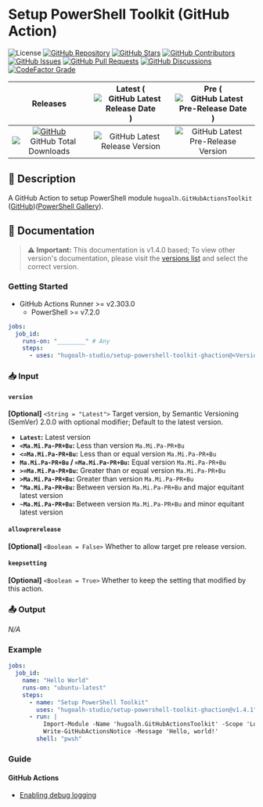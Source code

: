 # Setup PowerShell Toolkit (GitHub Action)

![License](https://img.shields.io/static/v1?label=License&message=MIT&style=flat-square "License")
[![GitHub Repository](https://img.shields.io/badge/Repository-181717?logo=github&logoColor=ffffff&style=flat-square "GitHub Repository")](https://github.com/hugoalh-studio/setup-powershell-toolkit-ghaction)
[![GitHub Stars](https://img.shields.io/github/stars/hugoalh-studio/setup-powershell-toolkit-ghaction?label=Stars&logo=github&logoColor=ffffff&style=flat-square "GitHub Stars")](https://github.com/hugoalh-studio/setup-powershell-toolkit-ghaction/stargazers)
[![GitHub Contributors](https://img.shields.io/github/contributors/hugoalh-studio/setup-powershell-toolkit-ghaction?label=Contributors&logo=github&logoColor=ffffff&style=flat-square "GitHub Contributors")](https://github.com/hugoalh-studio/setup-powershell-toolkit-ghaction/graphs/contributors)
[![GitHub Issues](https://img.shields.io/github/issues-raw/hugoalh-studio/setup-powershell-toolkit-ghaction?label=Issues&logo=github&logoColor=ffffff&style=flat-square "GitHub Issues")](https://github.com/hugoalh-studio/setup-powershell-toolkit-ghaction/issues)
[![GitHub Pull Requests](https://img.shields.io/github/issues-pr-raw/hugoalh-studio/setup-powershell-toolkit-ghaction?label=Pull%20Requests&logo=github&logoColor=ffffff&style=flat-square "GitHub Pull Requests")](https://github.com/hugoalh-studio/setup-powershell-toolkit-ghaction/pulls)
[![GitHub Discussions](https://img.shields.io/github/discussions/hugoalh-studio/setup-powershell-toolkit-ghaction?label=Discussions&logo=github&logoColor=ffffff&style=flat-square "GitHub Discussions")](https://github.com/hugoalh-studio/setup-powershell-toolkit-ghaction/discussions)
[![CodeFactor Grade](https://img.shields.io/codefactor/grade/github/hugoalh-studio/setup-powershell-toolkit-ghaction?label=Grade&logo=codefactor&logoColor=ffffff&style=flat-square "CodeFactor Grade")](https://www.codefactor.io/repository/github/hugoalh-studio/setup-powershell-toolkit-ghaction)

| **Releases** | **Latest** (![GitHub Latest Release Date](https://img.shields.io/github/release-date/hugoalh-studio/setup-powershell-toolkit-ghaction?label=&style=flat-square "GitHub Latest Release Date")) | **Pre** (![GitHub Latest Pre-Release Date](https://img.shields.io/github/release-date-pre/hugoalh-studio/setup-powershell-toolkit-ghaction?label=&style=flat-square "GitHub Latest Pre-Release Date")) |
|:-:|:-:|:-:|
| [![GitHub](https://img.shields.io/badge/GitHub-181717?logo=github&logoColor=ffffff&style=flat-square "GitHub")](https://github.com/hugoalh-studio/setup-powershell-toolkit-ghaction/releases) ![GitHub Total Downloads](https://img.shields.io/github/downloads/hugoalh-studio/setup-powershell-toolkit-ghaction/total?label=&style=flat-square "GitHub Total Downloads") | ![GitHub Latest Release Version](https://img.shields.io/github/release/hugoalh-studio/setup-powershell-toolkit-ghaction?sort=semver&label=&style=flat-square "GitHub Latest Release Version") | ![GitHub Latest Pre-Release Version](https://img.shields.io/github/release/hugoalh-studio/setup-powershell-toolkit-ghaction?include_prereleases&sort=semver&label=&style=flat-square "GitHub Latest Pre-Release Version") |

## 📝 Description

A GitHub Action to setup PowerShell module `hugoalh.GitHubActionsToolkit` ([GitHub](https://github.com/hugoalh-studio/ghactions-toolkit-powershell))([PowerShell Gallery](https://www.powershellgallery.com/packages/hugoalh.GitHubActionsToolkit)).

## 📓 Documentation

> **⚠️ Important:** This documentation is v1.4.0 based; To view other version's documentation, please visit the [versions list](https://github.com/hugoalh-studio/setup-powershell-toolkit-ghaction/tags) and select the correct version.

### Getting Started

- GitHub Actions Runner >= v2.303.0
  - PowerShell >= v7.2.0

```yml
jobs:
  job_id:
    runs-on: "________" # Any
    steps:
      - uses: "hugoalh-studio/setup-powershell-toolkit-ghaction@<Version>"
```

### 📥 Input

#### `version`

**\[Optional\]** `<String = "Latest">` Target version, by Semantic Versioning (SemVer) 2.0.0 with optional modifier; Default to the latest version.

- **`Latest`:** Latest version
- **`<Ma.Mi.Pa-PR+Bu`:** Less than version `Ma.Mi.Pa-PR+Bu`
- **`<=Ma.Mi.Pa-PR+Bu`:** Less than or equal version `Ma.Mi.Pa-PR+Bu`
- **`Ma.Mi.Pa-PR+Bu` / `=Ma.Mi.Pa-PR+Bu`:** Equal version `Ma.Mi.Pa-PR+Bu`
- **`>=Ma.Mi.Pa-PR+Bu`:** Greater than or equal version `Ma.Mi.Pa-PR+Bu`
- **`>Ma.Mi.Pa-PR+Bu`:** Greater than version `Ma.Mi.Pa-PR+Bu`
- **`^Ma.Mi.Pa-PR+Bu`:** Between version `Ma.Mi.Pa-PR+Bu` and major equitant latest version
- **`~Ma.Mi.Pa-PR+Bu`:** Between version `Ma.Mi.Pa-PR+Bu` and minor equitant latest version

#### `allowprerelease`

**\[Optional\]** `<Boolean = False>` Whether to allow target pre release version.

#### `keepsetting`

**\[Optional\]** `<Boolean = True>` Whether to keep the setting that modified by this action.

### 📤 Output

*N/A*

### Example

```yml
jobs:
  job_id:
    name: "Hello World"
    runs-on: "ubuntu-latest"
    steps:
      - name: "Setup PowerShell Toolkit"
        uses: "hugoalh-studio/setup-powershell-toolkit-ghaction@v1.4.1"
      - run: |
          Import-Module -Name 'hugoalh.GitHubActionsToolkit' -Scope 'Local'
          Write-GitHubActionsNotice -Message 'Hello, world!'
        shell: "pwsh"
```

### Guide

#### GitHub Actions

- [Enabling debug logging](https://docs.github.com/en/actions/monitoring-and-troubleshooting-workflows/enabling-debug-logging)
